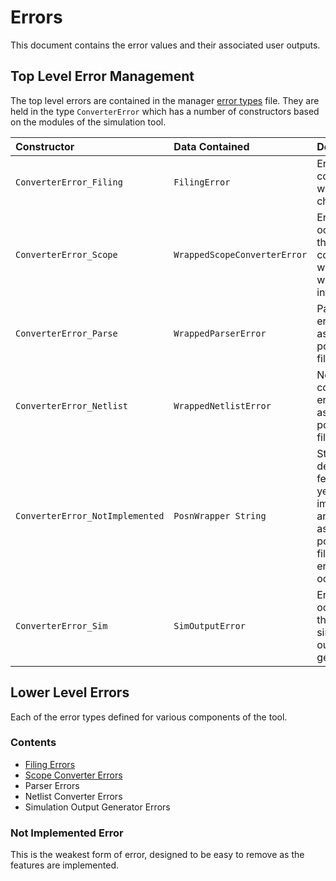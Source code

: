 # Errors
This document contains the error values and their associated user outputs.

## Top Level Error Management
The top level errors are contained in the manager [error types](../../src/Manager/Types/Error.hs) file.
They are held in the type `ConverterError` which has a number of constructors based on the modules of the simulation tool.

| Constructor | Data Contained | Description |
| :---------- | :------------- | :---------- |
| `ConverterError_Filing` | `FilingError` | Errors concerned with file checking. |
| `ConverterError_Scope` | `WrappedScopeConverterError` | Errors occuring in the scope converter, wrapped with position information. |
| `ConverterError_Parse` | `WrappedParserError` | Parsing errors (with associated position in file). |
| `ConverterError_Netlist` | `WrappedNetlistError` | Netlist conversion errors (with associated position in file). |
| `ConverterError_NotImplemented` | `PosnWrapper String` | String with details of the feature not yet implemented and associated positon in file where error occured. |
| `ConverterError_Sim` | `SimOutputError` | Errors that occur within the simulation output generator. |

## Lower Level Errors
Each of the error types defined for various components of the tool.

### Contents
- [Filing Errors](Errors/Filing.md)
- [Scope Converter Errors](Errors/Scope.md)
- Parser Errors
- Netlist Converter Errors
- Simulation Output Generator Errors

### Not Implemented Error
This is the weakest form of error, designed to be easy to remove as the features are implemented.
